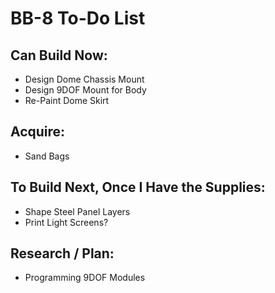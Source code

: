 # BB-8 To-Do List

## Can Build Now:

* Design Dome Chassis Mount
* Design 9DOF Mount for Body
* Re-Paint Dome Skirt

## Acquire:

* Sand Bags

## To Build Next, Once I Have the Supplies:

* Shape Steel Panel Layers
* Print Light Screens?

## Research / Plan:

* Programming 9DOF Modules
